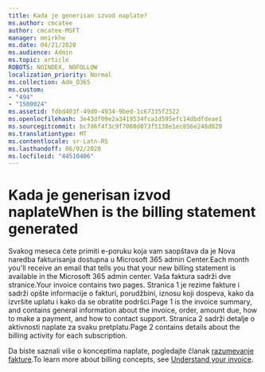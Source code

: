 ```yaml
---
title: Kada je generisan izvod naplate?
ms.author: cmcatee
author: cmcatee-MSFT
manager: mnirkhe
ms.date: 04/21/2020
ms.audience: Admin
ms.topic: article
ROBOTS: NOINDEX, NOFOLLOW
localization_priority: Normal
ms.collection: Adm_O365
ms.custom:
- "494"
- "1500024"
ms.assetid: fdbd403f-49d0-4934-9bed-1c67335f2522
ms.openlocfilehash: 3e43df09e2a3419534fca1d595efc14dbdfdeae1
ms.sourcegitcommit: bc7d6f4f3c9f7060d073f5130e1ec856e248d020
ms.translationtype: MT
ms.contentlocale: sr-Latn-RS
ms.lasthandoff: 06/02/2020
ms.locfileid: "44510406"
---
```

# <a name="when-is-the-billing-statement-generated"></a><span data-ttu-id="bcb46-102">Kada je generisan izvod naplate</span><span class="sxs-lookup"><span data-stu-id="bcb46-102">When is the billing statement generated</span></span>

<span data-ttu-id="bcb46-103">Svakog meseca ćete primiti e-poruku koja vam saopštava da je Nova naredba fakturisanja dostupna u Microsoft 365 admin Center.</span><span class="sxs-lookup"><span data-stu-id="bcb46-103">Each month you'll receive an email that tells you that your new billing statement is available in the Microsoft 365 admin center.</span></span> <span data-ttu-id="bcb46-104">Vaša faktura sadrži dve stranice.</span><span class="sxs-lookup"><span data-stu-id="bcb46-104">Your invoice contains two pages.</span></span> <span data-ttu-id="bcb46-105">Stranica 1 je rezime fakture i sadrži opšte informacije o fakturi, porudžbini, iznosu koji dospeva, kako da izvršite uplatu i kako da se obratite podršci.</span><span class="sxs-lookup"><span data-stu-id="bcb46-105">Page 1 is the invoice summary, and contains general information about the invoice, order, amount due, how to make a payment, and how to contact support.</span></span> <span data-ttu-id="bcb46-106">Stranica 2 sadrži detalje o aktivnosti naplate za svaku pretplatu.</span><span class="sxs-lookup"><span data-stu-id="bcb46-106">Page 2 contains details about the billing activity for each subscription.</span></span>
  
<span data-ttu-id="bcb46-107">Da biste saznali više o konceptima naplate, pogledajte članak [razumevanje fakture](https://docs.microsoft.com/microsoft-365/commerce/billing-and-payments/understand-your-invoice2).</span><span class="sxs-lookup"><span data-stu-id="bcb46-107">To learn more about billing concepts, see [Understand your invoice](https://docs.microsoft.com/microsoft-365/commerce/billing-and-payments/understand-your-invoice2).</span></span>